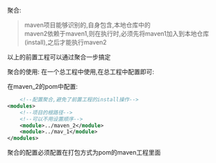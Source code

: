 聚合:

> maven项目能够识别的,自身包含,本地仓库中的<br/>
> maven2依赖于maven1,则在执行时,必须先将maven1加入到本地仓库(install),之后才能执行maven2

以上的前置工程可以通过聚合一步搞定

聚合的使用:
在一个总工程中使用,在总工程中配置即可:

在maven_2的pom中配置:

```xml
    <!--配置聚合,避免了前置工程的install操作-->
<modules>
    <!--项目的根路径-->
    <!--可以不用设置顺序-->
    <module>../maven_2</module>
    <module>../mav_1</module>
</modules>

```

聚合的配置必须配置在打包方式为pom的maven工程里面